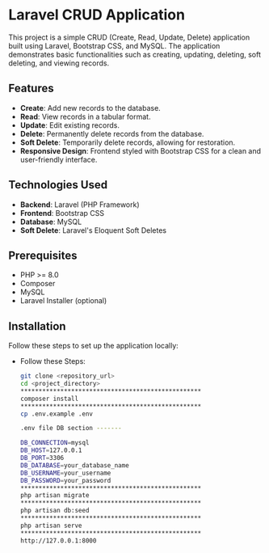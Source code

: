 # Laravel CRUD Application

This project is a simple CRUD (Create, Read, Update, Delete) application built using Laravel, Bootstrap CSS, and MySQL. The application demonstrates basic functionalities such as creating, updating, deleting, soft deleting, and viewing records.

## Features

- **Create**: Add new records to the database.
- **Read**: View records in a tabular format.
- **Update**: Edit existing records.
- **Delete**: Permanently delete records from the database.
- **Soft Delete**: Temporarily delete records, allowing for restoration.
- **Responsive Design**: Frontend styled with Bootstrap CSS for a clean and user-friendly interface.

## Technologies Used

- **Backend**: Laravel (PHP Framework)
- **Frontend**: Bootstrap CSS
- **Database**: MySQL
- **Soft Delete**: Laravel's Eloquent Soft Deletes

## Prerequisites

- PHP >= 8.0
- Composer
- MySQL
- Laravel Installer (optional)

## Installation

Follow these steps to set up the application locally:

* Follow these Steps:
   ```bash
   git clone <repository_url>
   cd <project_directory>
   **************************************************
   composer install
   **************************************************
   cp .env.example .env

  .env file DB section -------
   
   DB_CONNECTION=mysql
   DB_HOST=127.0.0.1
   DB_PORT=3306
   DB_DATABASE=your_database_name
   DB_USERNAME=your_username
   DB_PASSWORD=your_password
   **************************************************
   php artisan migrate
   **************************************************
   php artisan db:seed
   **************************************************
   php artisan serve
   **************************************************
   http://127.0.0.1:8000







